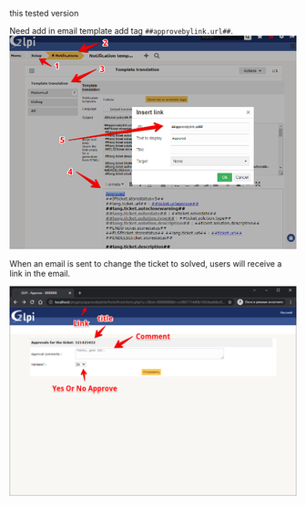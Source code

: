 this tested version

Need add in email template add tag ```##approvebylink.url##```.
![img.png](doc/img.png)


When an email is sent to change the ticket to solved, users will receive a link in the email. 

![img.png](doc/img3.png)
